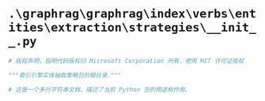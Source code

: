 # `.\graphrag\graphrag\index\verbs\entities\extraction\strategies\__init__.py`

```py
# 版权声明，指明代码版权归 Microsoft Corporation 所有，使用 MIT 许可证授权

"""索引引擎实体抽取策略包的根目录."""

# 这是一个多行字符串文档，描述了当前 Python 包的用途和作用。
```